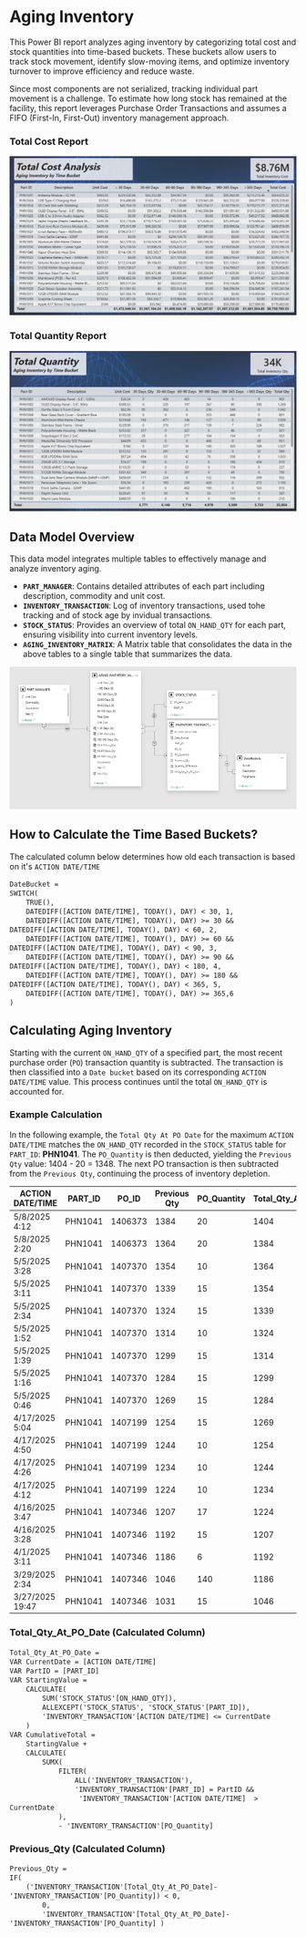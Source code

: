 # Aging Inventory
This Power BI report analyzes aging inventory by categorizing total cost and stock quantities into time-based buckets. These buckets allow users to track stock movement, identify slow-moving items, and optimize inventory turnover to improve efficiency and reduce waste.

Since most components are not serialized, tracking individual part movement is a challenge. To estimate how long stock has remained at the facility, this report leverages Purchase Order Transactions and assumes a FIFO (First-In, First-Out) inventory management approach.
### Total Cost Report
<p align="center">
  <img src="https://raw.githubusercontent.com/louisehealey/AgingInventory/main/AgingInventoryDashboard-TotalCost.png"
      >
</p>

### Total Quantity Report
<p align="center">
  <img src="https://raw.githubusercontent.com/louisehealey/AgingInventory/main/AgingInventoryDashboard-TotalQuantity.png"
      >
</p>


## Data Model Overview

This data model integrates multiple tables to effectively manage and analyze inventory aging. 

- **`PART_MANAGER`**: Contains detailed attributes of each part including description, commodity and unit cost.
- **`INVENTORY_TRANSACTION`**: Log of inventory transactions, used tohe tracking and  of stock age by invidual transactions.
- **`STOCK_STATUS`**: Provides an overview of total `ON_HAND_QTY` for each part, ensuring visibility into current inventory levels.
- **`AGING_INVENTORY_MATRIX`**: A Matrix table that consolidates the data in the above tables to a single table that summarizes the data. 

<p align="center">
  <img src="https://raw.githubusercontent.com/louisehealey/AgingInventory/main/AgingInventoryDataModel.png"
      >
</p>

## How to Calculate the Time Based Buckets?
The calculated column below determines how old each transaction is based on it's `ACTION DATE/TIME`
```
DateBucket =
SWITCH(
    TRUE(),
    DATEDIFF([ACTION DATE/TIME], TODAY(), DAY) < 30, 1,
    DATEDIFF([ACTION DATE/TIME], TODAY(), DAY) >= 30 && DATEDIFF([ACTION DATE/TIME], TODAY(), DAY) < 60, 2,
    DATEDIFF([ACTION DATE/TIME], TODAY(), DAY) >= 60 && DATEDIFF([ACTION DATE/TIME], TODAY(), DAY) < 90, 3,
    DATEDIFF([ACTION DATE/TIME], TODAY(), DAY) >= 90 && DATEDIFF([ACTION DATE/TIME], TODAY(), DAY) < 180, 4,
    DATEDIFF([ACTION DATE/TIME], TODAY(), DAY) >= 180 && DATEDIFF([ACTION DATE/TIME], TODAY(), DAY) < 365, 5,
    DATEDIFF([ACTION DATE/TIME], TODAY(), DAY) >= 365,6
)
```
## Calculating Aging Inventory

Starting with the current `ON_HAND_QTY` of a specified part, the most recent purchase order (`PO`) transaction quantity is subtracted. The transaction is then classified into a `Date bucket` based on its corresponding `ACTION DATE/TIME` value. This process continues until the total `ON_HAND_QTY` is accounted for.

### Example Calculation

In the following example, the `Total Qty At PO Date` for the maximum `ACTION DATE/TIME` matches the `ON_HAND_QTY` recorded in the `STOCK_STATUS` table for `PART_ID`: **PHN1041**. The `PO_Quantity` is then deducted, yielding the `Previous Qty` value: 1404 - 20 = 1348. The next PO transaction is then subtracted from the `Previous Qty`, continuing the process of inventory depletion.

| ACTION DATE/TIME  | PART_ID  | PO_ID   | Previous Qty | PO_Quantity | Total_Qty_At_PO_Date |
|------------------|---------|--------|--------------|----------|----------------------------|
| 5/8/2025 4:12   | PHN1041 | 1406373 | 1384        | 20       | 1404                 |
| 5/8/2025 2:20   | PHN1041 | 1406373 | 1364        | 20       | 1384                 |
| 5/5/2025 3:28   | PHN1041 | 1407370 | 1354        | 10       | 1364                 |
| 5/5/2025 3:11   | PHN1041 | 1407370 | 1339        | 15       | 1354                 |
| 5/5/2025 2:34   | PHN1041 | 1407370 | 1324        | 15       | 1339                 |
| 5/5/2025 1:52   | PHN1041 | 1407370 | 1314        | 10       | 1324                 |
| 5/5/2025 1:39   | PHN1041 | 1407370 | 1299        | 15       | 1314                 |
| 5/5/2025 1:16   | PHN1041 | 1407370 | 1284        | 15       | 1299                 |
| 5/5/2025 0:46   | PHN1041 | 1407370 | 1269        | 15       | 1284                 |
| 4/17/2025 5:04  | PHN1041 | 1407199 | 1254        | 15       | 1269                 |
| 4/17/2025 4:50  | PHN1041 | 1407199 | 1244        | 10       | 1254                 |
| 4/17/2025 4:26  | PHN1041 | 1407199 | 1234        | 10       | 1244                 |
| 4/17/2025 4:12  | PHN1041 | 1407199 | 1224        | 10       | 1234                 |
| 4/16/2025 3:47  | PHN1041 | 1407346 | 1207        | 17       | 1224                 |
| 4/16/2025 3:28  | PHN1041 | 1407346 | 1192        | 15       | 1207                 |
| 4/1/2025 3:11   | PHN1041 | 1407346 | 1186        | 6        | 1192                 |
| 3/29/2025 2:34  | PHN1041 | 1407346 | 1046        | 140      | 1186                 |
| 3/27/2025 19:47 | PHN1041 | 1407346 | 1031        | 15       | 1046                 |

### Total_Qty_At_PO_Date (Calculated Column)
```
Total_Qty_At_PO_Date = 
VAR CurrentDate = [ACTION DATE/TIME]
VAR PartID = [PART_ID]
VAR StartingValue =
    CALCULATE(
        SUM('STOCK_STATUS'[ON_HAND_QTY]),
        ALLEXCEPT('STOCK_STATUS', 'STOCK_STATUS'[PART_ID]),
        'INVENTORY_TRANSACTION'[ACTION DATE/TIME] <= CurrentDate
    )
VAR CumulativeTotal =
    StartingValue +
    CALCULATE(
        SUMX(
            FILTER(
                ALL('INVENTORY_TRANSACTION'),
                'INVENTORY_TRANSACTION'[PART_ID] = PartID &&
                 'INVENTORY_TRANSACTION'[ACTION DATE/TIME]  > CurrentDate
            ),
            - 'INVENTORY_TRANSACTION'[PO_Quantity] 
```
### Previous_Qty (Calculated Column)
```
Previous_Qty = 
IF(
    ('INVENTORY_TRANSACTION'[Total_Qty_At_PO_Date]-'INVENTORY_TRANSACTION'[PO_Quantity]) < 0,
        0,
        'INVENTORY_TRANSACTION'[Total_Qty_At_PO_Date]-'INVENTORY_TRANSACTION'[PO_Quantity] )
```
